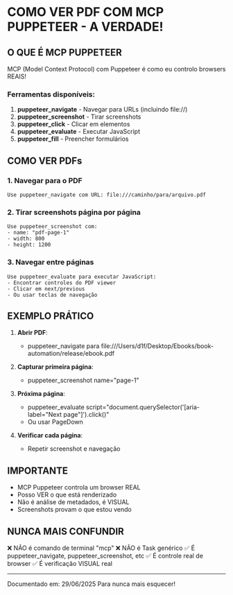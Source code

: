 # COMO VER PDF COM MCP PUPPETEER - A VERDADE!

## O QUE É MCP PUPPETEER

MCP (Model Context Protocol) com Puppeteer é como eu controlo browsers REAIS!

### Ferramentas disponíveis:

1. **puppeteer_navigate** - Navegar para URLs (incluindo file://)
2. **puppeteer_screenshot** - Tirar screenshots 
3. **puppeteer_click** - Clicar em elementos
4. **puppeteer_evaluate** - Executar JavaScript
5. **puppeteer_fill** - Preencher formulários

## COMO VER PDFs

### 1. Navegar para o PDF
```
Use puppeteer_navigate com URL: file:///caminho/para/arquivo.pdf
```

### 2. Tirar screenshots página por página
```
Use puppeteer_screenshot com:
- name: "pdf-page-1"
- width: 800
- height: 1200
```

### 3. Navegar entre páginas
```
Use puppeteer_evaluate para executar JavaScript:
- Encontrar controles do PDF viewer
- Clicar em next/previous
- Ou usar teclas de navegação
```

## EXEMPLO PRÁTICO

1. **Abrir PDF**:
   - puppeteer_navigate para file:///Users/d1f/Desktop/Ebooks/book-automation/release/ebook.pdf

2. **Capturar primeira página**:
   - puppeteer_screenshot name="page-1"

3. **Próxima página**:
   - puppeteer_evaluate script="document.querySelector('[aria-label=\"Next page\"]').click()"
   - Ou usar PageDown

4. **Verificar cada página**:
   - Repetir screenshot e navegação

## IMPORTANTE

- MCP Puppeteer controla um browser REAL
- Posso VER o que está renderizado
- Não é análise de metadados, é VISUAL
- Screenshots provam o que estou vendo

## NUNCA MAIS CONFUNDIR

❌ NÃO é comando de terminal "mcp"
❌ NÃO é Task genérico
✅ É puppeteer_navigate, puppeteer_screenshot, etc
✅ É controle real de browser
✅ É verificação VISUAL real

---
Documentado em: 29/06/2025
Para nunca mais esquecer!